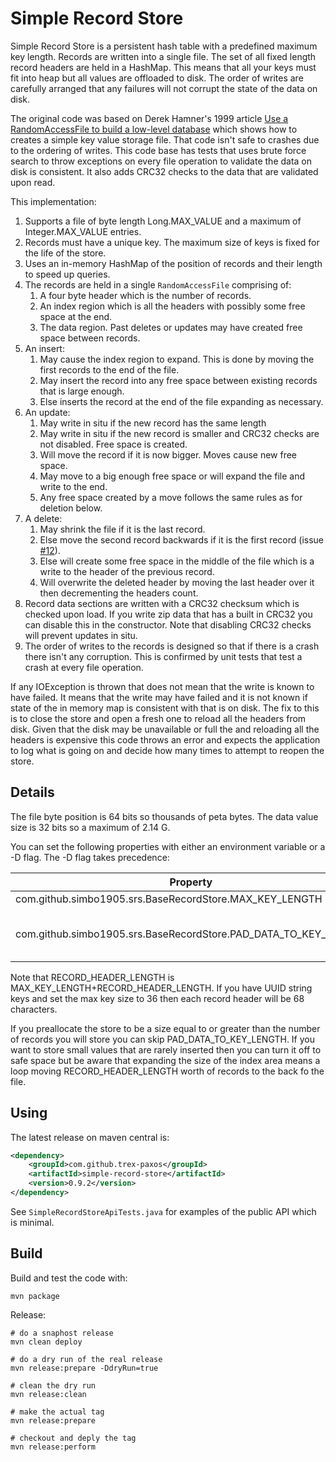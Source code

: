 
# Simple Record Store

Simple Record Store is a persistent hash table with a predefined maximum key length. Records are written into a single 
file. The set of all fixed length record headers are held in a HashMap. This means that all your keys must fit into heap 
but all values are offloaded to disk. The order of writes are carefully arranged that any failures will not corrupt the 
state of the data on disk. 

The original code was based on Derek Hamner's 1999 article [Use a RandomAccessFile to build a low-level database](http://www.javaworld.com/jw-01-1999/jw-01-step.html)
which shows how to creates a simple key value storage file. That code isn't safe to crashes due to the ordering 
of writes. This code base has tests that uses brute force search to throw exceptions on every file operation to validate 
the data on disk is consistent. It also adds CRC32 checks to the data that are validated upon read. 

This implementation: 

1. Supports a file of byte length Long.MAX_VALUE and a maximum of Integer.MAX_VALUE entries.
1. Records must have a unique key. The maximum size of keys is fixed for the life of the store.  
1. Uses an in-memory HashMap of the position of records and their length to speed up queries. 
1. The records are held in a single `RandomAccessFile` comprising of: 
   1. A four byte header which is the number of records. 
   2. An index region which is all the headers with possibly some free space at the end.
   3. The data region. Past deletes or updates may have created free space between records.  
1. An insert:
   1. May cause the index region to expand. This is done by moving the first records to the end of the file. 
   1. May insert the record into any free space between existing records that is large enough. 
   1. Else inserts the record at the end of the file expanding as necessary.  
1. An update:
   1. May write in situ if the new record has the same length
   1. May write in situ if the new record is smaller and CRC32 checks are not disabled. Free space is created. 
   1. Will move the record if it is now bigger. Moves cause new free space. 
   1. May move to a big enough free space or will expand the file and write to the end.    
   1. Any free space created by a move follows the same rules as for deletion below. 
1. A delete:
   1. May shrink the file if it is the last record. 
   1. Else move the second record backwards if it is the first record (issue [#12](https://github.com/simbo1905/simple-record-store/issues/12)). 
   1. Else will create some free space in the middle of the file which is a write to the header of the previous record. 
   1. Will overwrite the deleted header by moving the last header over it then decrementing the headers count.   
1. Record data sections are written with a  CRC32 checksum which is checked upon load. If you write zip data that has a 
built in CRC32 you can disable this in the constructor. Note that disabling CRC32 checks will prevent updates in situ. 
1. The order of writes to the records is designed so that if there is a crash there isn't any corruption. This is confirmed 
by unit tests that test a crash at every file operation. 

If any IOException is thrown that does not mean that the write is known to have failed. It means that the write may have 
failed and it is not known if state of the in memory map is consistent with that is on disk. The fix to this is to close 
the store and open a fresh one to reload all the headers from disk. Given that the disk may be unavailable or full the 
and reloading all the headers is expensive this code throws an error and expects the application to log what is going on 
and decide how many times to attempt to reopen the store. 

## Details

The file byte position is 64 bits so thousands of peta bytes. The data value size is 32 bits so a maximum of 2.14 G. 

You can set the following properties with either an environment variable or a -D flag. The -D flag takes precedence:

| Property                                                | Default | Comment                 |
|---------------------------------------------------------|---------|-------------------------|
| com.github.simbo1905.srs.BaseRecordStore.MAX_KEY_LENGTH | 64      | Max size of key string. |
| com.github.simbo1905.srs.BaseRecordStore.PAD_DATA_TO_KEY_LENGTH | true      | Pad data records to a minimum of RECORD_HEADER_LENGTH bytes. |

Note that RECORD_HEADER_LENGTH is MAX_KEY_LENGTH+RECORD_HEADER_LENGTH. If you have UUID string keys and set the max key 
size to 36 then each record header will be 68 characters. 

If you preallocate the store to be a size equal to or greater than the number of records you will store
you can skip PAD_DATA_TO_KEY_LENGTH. If you want to store small values that are rarely inserted then you 
can turn it off to safe space but be aware that expanding the size of the index area means a loop moving 
RECORD_HEADER_LENGTH worth of records to the back fo the file. 


## Using

The latest release on maven central is:

```xml
<dependency>
	<groupId>com.github.trex-paxos</groupId>
	<artifactId>simple-record-store</artifactId>
	<version>0.9.2</version>
</dependency>
```

See `SimpleRecordStoreApiTests.java` for examples of the public API which is minimal. 

## Build

Build and test the code with: 

```shell script
mvn package
```

Release: 

```shell script
# do a snaphost release
mvn clean deploy

# do a dry run of the real release
mvn release:prepare -DdryRun=true

# clean the dry run
mvn release:clean

# make the actual tag 
mvn release:prepare 

# checkout and deply the tag
mvn release:perform
```





